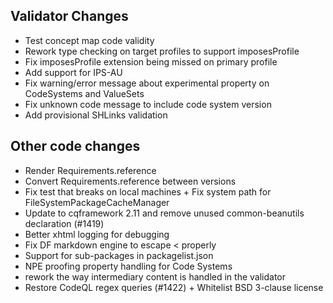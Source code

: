## Validator Changes

* Test concept map code validity
* Rework type checking on target profiles to support imposesProfile
* Fix imposesProfile extension being missed on primary profile
* Add support for IPS-AU
* Fix warning/error message about experimental property on CodeSystems and ValueSets
* Fix unknown code message to include code system version
* Add provisional SHLinks validation

## Other code changes

* Render Requirements.reference
* Convert Requirements.reference between versions
* Fix test that breaks on local machines + Fix system path for FileSystemPackageCacheManager
* Update to cqframework 2.11 and remove unused common-beanutils declaration (#1419)
* Better xhtml logging for debugging
* Fix DF markdown engine to escape < properly
* Support for sub-packages in packagelist.json
* NPE proofing property handling for Code Systems
* rework the way intermediary content is handled in the validator
* Restore CodeQL regex queries (#1422) + Whitelist BSD 3-clause license


